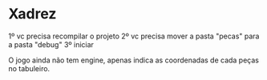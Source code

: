 # Xadrez

1º vc precisa recompilar o projeto
2º vc precisa mover a pasta "pecas" para a pasta "debug"
3º iniciar

O jogo ainda não tem engine, apenas indica as coordenadas de cada peças no tabuleiro.
